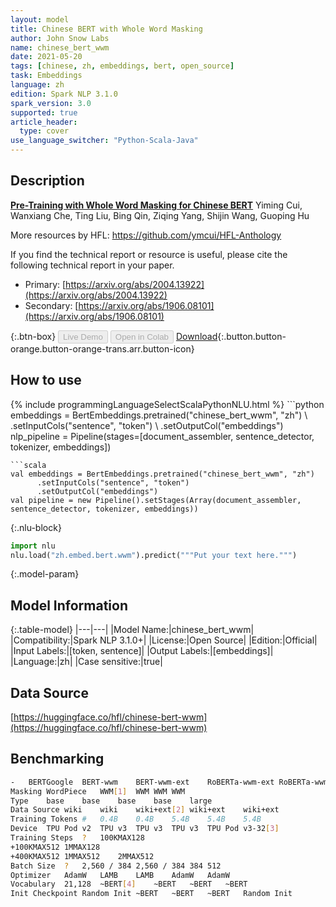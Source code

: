 ```yaml
---
layout: model
title: Chinese BERT with Whole Word Masking
author: John Snow Labs
name: chinese_bert_wwm
date: 2021-05-20
tags: [chinese, zh, embeddings, bert, open_source]
task: Embeddings
language: zh
edition: Spark NLP 3.1.0
spark_version: 3.0
supported: true
article_header:
  type: cover
use_language_switcher: "Python-Scala-Java"
---
```


## Description

**[Pre-Training with Whole Word Masking for Chinese BERT](https://arxiv.org/abs/1906.08101)**  Yiming Cui, Wanxiang Che, Ting Liu, Bing Qin, Ziqing Yang, Shijin Wang, Guoping Hu

More resources by HFL: https://github.com/ymcui/HFL-Anthology

If you find the technical report or resource is useful, please cite the following technical report in your paper.
- Primary: [https://arxiv.org/abs/2004.13922](https://arxiv.org/abs/2004.13922)
- Secondary: [https://arxiv.org/abs/1906.08101](https://arxiv.org/abs/1906.08101)

{:.btn-box}
<button class="button button-orange" disabled>Live Demo</button>
<button class="button button-orange" disabled>Open in Colab</button>
[Download](https://s3.amazonaws.com/auxdata.johnsnowlabs.com/public/models/chinese_bert_wwm_zh_3.1.0_2.4_1621511963425.zip){:.button.button-orange.button-orange-trans.arr.button-icon}

## How to use



<div class="tabs-box" markdown="1">
{% include programmingLanguageSelectScalaPythonNLU.html %}
```python
embeddings = BertEmbeddings.pretrained("chinese_bert_wwm", "zh") \
      .setInputCols("sentence", "token") \
      .setOutputCol("embeddings")
nlp_pipeline = Pipeline(stages=[document_assembler, sentence_detector, tokenizer, embeddings])

```
```scala
val embeddings = BertEmbeddings.pretrained("chinese_bert_wwm", "zh")
      .setInputCols("sentence", "token")
      .setOutputCol("embeddings")
val pipeline = new Pipeline().setStages(Array(document_assembler, sentence_detector, tokenizer, embeddings))
```


{:.nlu-block}
```python
import nlu
nlu.load("zh.embed.bert.wwm").predict("""Put your text here.""")
```

</div>

{:.model-param}
## Model Information

{:.table-model}
|---|---|
|Model Name:|chinese_bert_wwm|
|Compatibility:|Spark NLP 3.1.0+|
|License:|Open Source|
|Edition:|Official|
|Input Labels:|[token, sentence]|
|Output Labels:|[embeddings]|
|Language:|zh|
|Case sensitive:|true|

## Data Source

[https://huggingface.co/hfl/chinese-bert-wwm](https://huggingface.co/hfl/chinese-bert-wwm)

## Benchmarking

```bash
-	BERTGoogle	BERT-wwm	BERT-wwm-ext	RoBERTa-wwm-ext	RoBERTa-wwm-ext-large
Masking	WordPiece	WWM[1]	WWM	WWM	WWM
Type	base	base	base	base	large
Data Source	wiki	wiki	wiki+ext[2]	wiki+ext	wiki+ext
Training Tokens #	0.4B	0.4B	5.4B	5.4B	5.4B
Device	TPU Pod v2	TPU v3	TPU v3	TPU v3	TPU Pod v3-32[3]
Training Steps	?	100KMAX128
+100KMAX512	1MMAX128
+400KMAX512	1MMAX512	2MMAX512
Batch Size	?	2,560 / 384	2,560 / 384	384	512
Optimizer	AdamW	LAMB	LAMB	AdamW	AdamW
Vocabulary	21,128	~BERT[4]	~BERT	~BERT	~BERT
Init Checkpoint	Random Init	~BERT	~BERT	~BERT	Random Init
```
